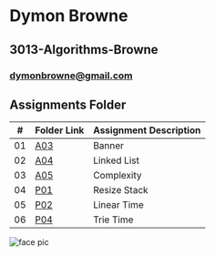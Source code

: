 

# Dymon Browne 
## 3013-Algorithms-Browne
### dymonbrowne@gmail.com


##  Assignments Folder

|   #   | Folder Link | Assignment Description |
| :---: | ----------- | ---------------------- |
| 01    |   <a href="https://github.com/DymonB/3013-Algorithms-Browne/tree/main/Assignments/A03" />A03</a>      |        Banner          |
| 02    |   <a href="https://github.com/DymonB/3013-Algorithms-Browne/tree/main/Assignments/A04" />A04</a>      |    Linked List         |
| 03    |   <a href="https://github.com/DymonB/3013-Algorithms-Browne/tree/main/Assignments/A05" />A05</a>      | Complexity             |
| 04    |   <a href="https://github.com/DymonB/3013-Algorithms-Browne/tree/main/Assignments/P01" />P01</a>      | Resize Stack           |
| 05    |    <a href="https://github.com/DymonB/3013-Algorithms-Browne/tree/main/Assignments/P02" />P02</a>     | Linear Time            |
| 06    |    <a href="https://github.com/DymonB/3013-Algorithms-Browne/tree/main/Assignments/P04" />P04</a>     | Trie Time              |

![face pic](https://user-images.githubusercontent.com/70247507/105450630-7f663880-5c40-11eb-8bf6-d783e772424e.jpeg)
